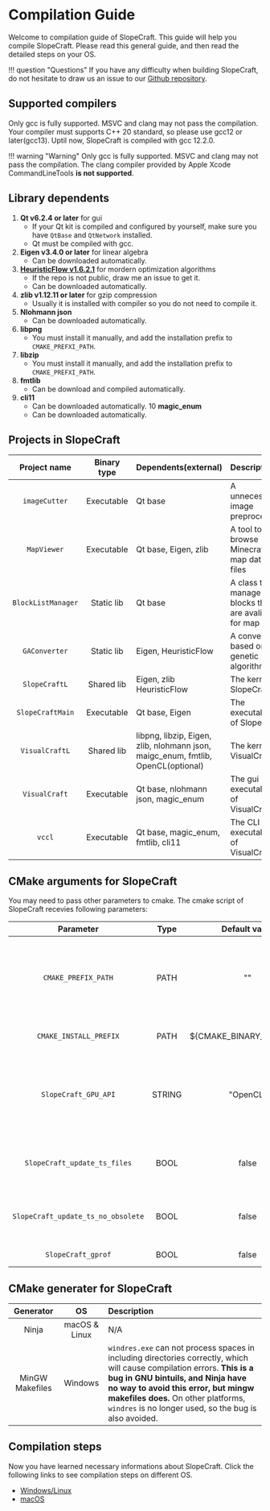 # Compilation Guide

Welcome to compilation guide of SlopeCraft. This guide will help you compile SlopeCraft. Please read this general guide, and then read the detailed steps on your OS.

!!! question "Questions"
    If you have any difficulty when building SlopeCraft, do not hesitate to draw us an issue to our [Github repository](https://github.com/SlopeCraft/SlopeCraft/issues).

## Supported compilers

Only gcc is fully supported. MSVC and clang may not pass the compilation. Your compiler must supports C++ 20 standard, so please use gcc12 or later(gcc13). Uptil now, SlopeCraft is compiled with gcc 12.2.0.

!!! warning "Warning"
    Only gcc is fully supported. MSVC and clang may not pass the compilation. The clang compiler provided by Apple Xcode CommandLineTools **is not supported**.

## Library dependents

1. **Qt v6.2.4 or later** for gui
     - If your Qt kit is compiled and configured by yourself, make sure you have `QtBase` and `QtNetwork` installed.
     - Qt must be compiled with gcc.
2. **Eigen v3.4.0 or later** for linear algebra
      - Can be downloaded automatically.
3. [**HeuristicFlow v1.6.2.1**](github.com/ToKiNoBug/HeuristicFlow.git) for mordern optimization algorithms
      - If the repo is not public, draw me an issue to get it.
      - Can be downloaded automatically.
4. **zlib v1.12.11 or later** for gzip compression
      - Usually it is installed with compiler so you do not need to compile it.
5. **Nlohmann json**
      - Can be downloaded automatically.
6. **libpng**
      - You must install it manually, and add the installation prefix to `CMAKE_PREFXI_PATH`.
7. **libzip**
      - You must install it manually, and add the installation prefix to `CMAKE_PREFXI_PATH`.
8. **fmtlib**
      - Can be download and compiled automatically.
9. **cli11**
    - Can be downloaded automatically.
10 **magic_enum**
    - Can be downloaded automatically.


## Projects in SlopeCraft

|    Project name    | Binary type | Dependents(external)                                                             | Description                                              |
| :----------------: | :---------: | :------------------------------------------------------------------------------- | :------------------------------------------------------- |
|   `imageCutter`    | Executable  | Qt base                                                                          | A unnecessary image preprocesser                         |
|    `MapViewer`     | Executable  | Qt base, Eigen, zlib                                                             | A tool to browse Minecraft map data files                |
| `BlockListManager` | Static lib  | Qt base                                                                          | A class to manage blocks that are avaliable for map arts |
|   `GAConverter`    | Static lib  | Eigen, HeuristicFlow                                                             | A converter based on genetic algorithm                   |
|   `SlopeCraftL`    | Shared lib  | Eigen, zlib HeuristicFlow                                                        | The kernel of SlopeCraft                                 |
|  `SlopeCraftMain`  | Executable  | Qt base, Eigen                                                                   | The executable of SlopeCraft                             |
|   `VisualCraftL`   | Shared lib  | libpng, libzip, Eigen, zlib, nlohmann json, maigc_enum, fmtlib, OpenCL(optional) | The kernel of VisualCraft                                |
|   `VisualCraft`    | Executable  | Qt base,  nlohmann json, magic_enum                                              | The gui executable of VisualCraft                        |
|       `vccl`       | Executable  | Qt base, magic_enum, fmtlib, cli11                                               | The CLI executable of VisualCraft                        |

## CMake arguments for SlopeCraft

You may need to pass other parameters to cmake. The cmake script of SlopeCraft recevies following parameters:

   |             Parameter              |  Type  |        Default value        | Description                                                                    |
   | :--------------------------------: | :----: | :-------------------------: | :----------------------------------------------------------------------------- |
   |        `CMAKE_PREFIX_PATH`         |  PATH  |             ""              | Tell cmake where to find Qt, zlib, libpng, libzip and GPU api sdk(like OpenCL) |
   |       `CMAKE_INSTALL_PREFIX`       |  PATH  | ${CMAKE_BINARY_DIR}/install | Where to install SlopeCraft.                                                   |
   |        `SlopeCraft_GPU_API`        | STRING |          "OpenCL"           | API used to compute. Valid values : OpenCL, None. Metal may be supported.      |
   |    `SlopeCraft_update_ts_files`    |  BOOL  |            false            | Whether to update language files before build                                  |
   | `SlopeCraft_update_ts_no_obsolete` |  BOOL  |            false            | Remove obsolete translations from ts files.                                    |
   |         `SlopeCraft_gprof`         |  BOOL  |            false            | Profile with gprof.                                                            |

## CMake generater for SlopeCraft

|    Generator    |      OS       | Description                                                                                                                                                                                                                                                                                        |
| :-------------: | :-----------: | :------------------------------------------------------------------------------------------------------------------------------------------------------------------------------------------------------------------------------------------------------------------------------------------------- |
|      Ninja      | macOS & Linux | N/A                                                                                                                                                                                                                                                                                                |
| MinGW Makefiles |    Windows    | `windres.exe` can not process spaces in including directories correctly, which will cause compilation errors. **This is a bug in GNU bintuils, and Ninja have no way to avoid this error, but mingw makefiles does.** On other platforms, `windres` is no longer used, so the bug is also avoided. |

## Compilation steps

Now you have learned necessary informations about SlopeCraft. Click the following links to see compilation steps on different OS.

- [Windows/Linux](Windows-Linux.en.md)
- [macOS](macOS.en.md)
